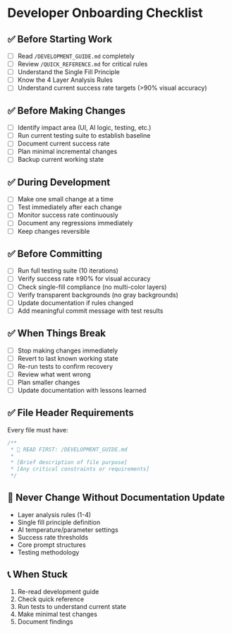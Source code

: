<!--
🔒 PROTECTED DOCUMENT 🔒
Changes require authorization from: erinb-maker-radio  
Last authorized change: 2025-09-07 by erinb-maker-radio (initial creation)
-->

# Developer Onboarding Checklist

## ✅ Before Starting Work

- [ ] Read `/DEVELOPMENT_GUIDE.md` completely
- [ ] Review `/QUICK_REFERENCE.md` for critical rules
- [ ] Understand the Single Fill Principle
- [ ] Know the 4 Layer Analysis Rules
- [ ] Understand current success rate targets (>90% visual accuracy)

## ✅ Before Making Changes

- [ ] Identify impact area (UI, AI logic, testing, etc.)
- [ ] Run current testing suite to establish baseline
- [ ] Document current success rate
- [ ] Plan minimal incremental changes
- [ ] Backup current working state

## ✅ During Development

- [ ] Make one small change at a time
- [ ] Test immediately after each change
- [ ] Monitor success rate continuously
- [ ] Document any regressions immediately
- [ ] Keep changes reversible

## ✅ Before Committing

- [ ] Run full testing suite (10 iterations)
- [ ] Verify success rate ≥90% for visual accuracy
- [ ] Check single-fill compliance (no multi-color layers)
- [ ] Verify transparent backgrounds (no gray backgrounds)
- [ ] Update documentation if rules changed
- [ ] Add meaningful commit message with test results

## ✅ When Things Break

- [ ] Stop making changes immediately
- [ ] Revert to last known working state
- [ ] Re-run tests to confirm recovery
- [ ] Review what went wrong
- [ ] Plan smaller changes
- [ ] Update documentation with lessons learned

## ✅ File Header Requirements

Every file must have:
```typescript
/**
 * 🚨 READ FIRST: /DEVELOPMENT_GUIDE.md
 * 
 * [Brief description of file purpose]
 * [Any critical constraints or requirements]
 */
```

## 🚨 Never Change Without Documentation Update

- Layer analysis rules (1-4)
- Single fill principle definition
- AI temperature/parameter settings
- Success rate thresholds
- Core prompt structures
- Testing methodology

## 📞 When Stuck

1. Re-read development guide
2. Check quick reference
3. Run tests to understand current state
4. Make minimal test changes
5. Document findings
